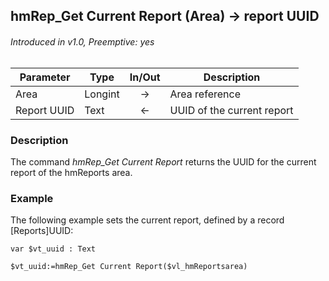 ## hmRep_Get Current Report (Area) → report UUID
###### Introduced in v1.0, Preemptive: yes

|Parameter|Type|In/Out|Description
|---|---|:---:|---
|Area|Longint|→|Area reference
|Report UUID|Text|←|UUID of the current report

### Description
The command *hmRep_Get Current Report* returns the UUID for the current report of the hmReports area.

### Example
The following example sets the current report, defined by a record [Reports]UUID:

```4d
var $vt_uuid : Text

$vt_uuid:=hmRep_Get Current Report($vl_hmReportsarea)
 ```
